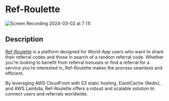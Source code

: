 # Ref-Roulette
![Screen Recording 2024-03-02 at 7 (1)](https://github.com/erados/ref-roulette/assets/19205043/d6fdb354-57c9-4138-8373-d388fd807afc)


## Description

[Ref-Roulette](https://ref-roulette.com/) is a platform designed for World-App users who want to share their referral codes and those in search of a random referral code. Whether you're looking to benefit from referral bonuses or find a referral for a service you're interested in, Ref-Roulette makes the process seamless and efficient.

By leveraging AWS CloudFront with S3 static hosting, ElastiCache (Redis), and AWS Lambda, Ref-Roulette offers a robust and scalable solution to connect users and referrals worldwide.
